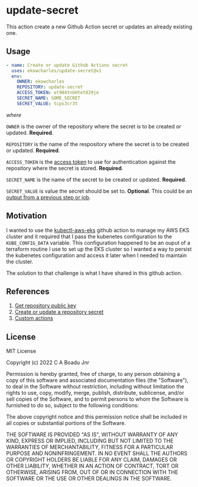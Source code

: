 # update-secret

This action create a new Github Action secret or updates an already existing one.

## Usage

```yaml
- name: Create or update Github Actions secret
  uses: ekowcharles/update-secret@v1
  env:
    OWNER: ekowcharles
    REPOSITORY: update-secret
    ACCESS_TOKEN: et984tnGHtet829je
    SECRET_NAME: SOME_SECRET
    SECRET_VALUE: tcps3cr3t
```

<i>where</i>

`OWNER` is the owner of the repository where the secret is to be created or updated. <b>Required</b>.

`REPOSITORY` is the name of the respository where the secret is to be created or updated. <b>Required</b>.

`ACCESS_TOKEN` is the [access token](https://docs.github.com/en/rest/quickstart) to use for authentication against the repository where the secret is stored. <b>Required</b>.

`SECRET_NAME` is the name of the secret to be created or updated. <b>Required</b>.

`SECRET_VALUE` is value the secret should be set to. <b>Optional</b>. This could be an [output from a previous step or job](https://docs.github.com/en/actions/using-workflows/workflow-syntax-for-github-actions#jobsjob_idoutputs).

## Motivation

I wanted to use the [kubectl-aws-eks](https://github.com/kodermax/kubectl-aws-eks) github action to manage my AWS EKS cluster and it required that I pass the kubenetes configuration to the `KUBE_CONFIG_DATA` variable. This configuration happened to be an ouput of a terraform routine I use to set up the EKS cluster so I wanted a way to persist the kubenetes configuration and access it later when I needed to maintain the cluster.

The solution to that challenge is what I have shared in this github action.

## References

1. [Get repository public key](https://docs.github.com/en/rest/actions/secrets#get-a-repository-public-key)
1. [Create or update a repository secret
](https://docs.github.com/en/rest/actions/secrets#create-or-update-a-repository-secret)
1. [Custom actions](https://docs.github.com/en/actions/creating-actions/about-custom-actions)

## License

MIT License

Copyright (c) 2022 C A Boadu Jnr

Permission is hereby granted, free of charge, to any person obtaining a copy of this software and associated documentation files (the "Software"), to deal in the Software without restriction, including without limitation the rights to use, copy, modify, merge, publish, distribute, sublicense, and/or sell copies of the Software, and to permit persons to whom the Software is furnished to do so, subject to the following conditions:

The above copyright notice and this permission notice shall be included in all copies or substantial portions of the Software.

THE SOFTWARE IS PROVIDED "AS IS", WITHOUT WARRANTY OF ANY KIND, EXPRESS OR IMPLIED, INCLUDING BUT NOT LIMITED TO THE WARRANTIES OF MERCHANTABILITY, FITNESS FOR A PARTICULAR PURPOSE AND NONINFRINGEMENT. IN NO EVENT SHALL THE AUTHORS OR COPYRIGHT HOLDERS BE LIABLE FOR ANY CLAIM, DAMAGES OR OTHER LIABILITY, WHETHER IN AN ACTION OF CONTRACT, TORT OR OTHERWISE, ARISING FROM, OUT OF OR IN CONNECTION WITH THE SOFTWARE OR THE USE OR OTHER DEALINGS IN THE SOFTWARE.
